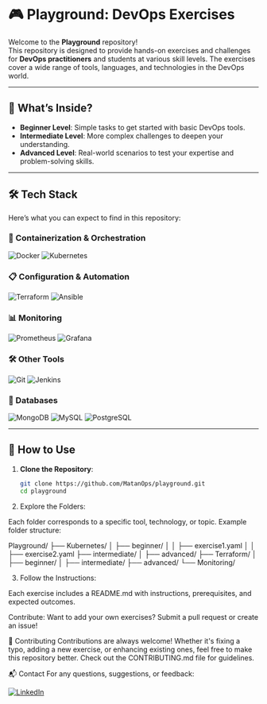 # 🎮 Playground: DevOps Exercises

Welcome to the **Playground** repository!  
This repository is designed to provide hands-on exercises and challenges for **DevOps practitioners** and students at various skill levels. The exercises cover a wide range of tools, languages, and technologies in the DevOps world.

---

## 🚀 What’s Inside?

- **Beginner Level**: Simple tasks to get started with basic DevOps tools.
- **Intermediate Level**: More complex challenges to deepen your understanding.
- **Advanced Level**: Real-world scenarios to test your expertise and problem-solving skills.

---

## 🛠 Tech Stack

Here’s what you can expect to find in this repository:

### 🐳 Containerization & Orchestration
![Docker](https://img.shields.io/badge/Tool-Docker-2496ED?logo=docker&logoColor=white)
![Kubernetes](https://img.shields.io/badge/Tool-Kubernetes-326CE5?logo=kubernetes&logoColor=white)

### 📋 Configuration & Automation
![Terraform](https://img.shields.io/badge/Tool-Terraform-7B42BC?logo=terraform&logoColor=white)
![Ansible](https://img.shields.io/badge/Tool-Ansible-EE0000?logo=ansible&logoColor=white)

### 📊 Monitoring
![Prometheus](https://img.shields.io/badge/Monitoring-Prometheus-E6522C?logo=prometheus&logoColor=white)
![Grafana](https://img.shields.io/badge/Monitoring-Grafana-F46800?logo=grafana&logoColor=white)

### 🛠 Other Tools
![Git](https://img.shields.io/badge/Tool-Git-F05032?logo=git&logoColor=white)
![Jenkins](https://img.shields.io/badge/Tool-Jenkins-D24939?logo=jenkins&logoColor=white)

### 💾 Databases
![MongoDB](https://img.shields.io/badge/Database-MongoDB-47A248?logo=mongodb&logoColor=white)
![MySQL](https://img.shields.io/badge/Database-MySQL-4479A1?logo=mysql&logoColor=white)
![PostgreSQL](https://img.shields.io/badge/Database-PostgreSQL-336791?logo=postgresql&logoColor=white)

---

## 🧭 How to Use

1. **Clone the Repository**:
   ```bash
   git clone https://github.com/MatanOps/playground.git
   cd playground

2. Explore the Folders:

Each folder corresponds to a specific tool, technology, or topic.
Example folder structure:          

Playground/
├── Kubernetes/
│   ├── beginner/
│   │   ├── exercise1.yaml
│   │   ├── exercise2.yaml
    ├── intermediate/
│   ├── advanced/
├── Terraform/
│   ├── beginner/
│   ├── intermediate/
    ├── advanced/
└── Monitoring/


3. Follow the Instructions:

Each exercise includes a README.md with instructions, prerequisites, and expected outcomes.

Contribute: Want to add your own exercises? Submit a pull request or create an issue!

🤝 Contributing
Contributions are always welcome! Whether it's fixing a typo, adding a new exercise, or enhancing existing ones, feel free to make this repository better.
Check out the CONTRIBUTING.md file for guidelines.

📬 Contact
For any questions, suggestions, or feedback:

[![LinkedIn](https://img.shields.io/badge/LinkedIn-0A66C2?logo=linkedin&logoColor=white)](https://www.linkedin.com/in/matan-elkobi)







